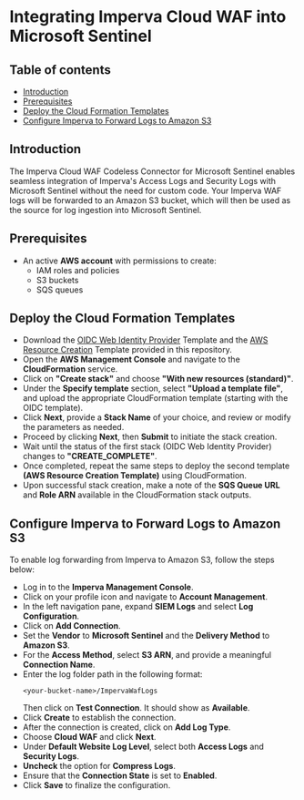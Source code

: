 # Integrating Imperva Cloud WAF into Microsoft Sentinel
## Table of contents
- [Introduction](#intro)
- [Prerequisites](#pre)
- [Deploy the Cloud Formation Templates](#template)
- [Configure Imperva to Forward Logs to Amazon S3](#logs)


<a name = "intro">

## Introduction
The Imperva Cloud WAF Codeless Connector for Microsoft Sentinel enables seamless integration of Imperva's Access Logs and Security Logs with Microsoft Sentinel without the need for custom code. Your Imperva WAF logs will be forwarded to an Amazon S3 bucket, which will then be used as the source for log ingestion into Microsoft Sentinel.

<a name = "pre">

## Prerequisites
- An active **AWS account** with permissions to create:
  - IAM roles and policies
  - S3 buckets
  - SQS queues

<a name = "template">
  
## Deploy the Cloud Formation Templates
- Download the [OIDC Web Identity Provider](https://github.com/v-pmalreddy/Imperva/blob/main/OIDCWebIdProvider.json) Template and the [AWS Resource Creation](https://github.com/v-pmalreddy/Imperva/blob/main/ImpervaCloudWAFConfig.json) Template provided in this repository.
- Open the **AWS Management Console** and navigate to the **CloudFormation** service.
- Click on **"Create stack"** and choose **"With new resources (standard)"**.
- Under the **Specify template** section, select **"Upload a template file"**, and upload the appropriate CloudFormation template (starting with the OIDC template).
- Click **Next**, provide a **Stack Name** of your choice, and review or modify the parameters as needed.
- Proceed by clicking **Next**, then **Submit** to initiate the stack creation.
- Wait until the status of the first stack (OIDC Web Identity Provider) changes to **"CREATE_COMPLETE"**.
- Once completed, repeat the same steps to deploy the second template **(AWS Resource Creation Template)** using CloudFormation.
- Upon successful stack creation, make a note of the **SQS Queue URL** and **Role ARN** available in the CloudFormation stack outputs.

<a name = "logs">

## Configure Imperva to Forward Logs to Amazon S3
To enable log forwarding from Imperva to Amazon S3, follow the steps below:
- Log in to the **Imperva Management Console**.
- Click on your profile icon and navigate to **Account Management**.
- In the left navigation pane, expand **SIEM Logs** and select **Log Configuration**.
- Click on **Add Connection**.
- Set the **Vendor** to **Microsoft Sentinel** and the **Delivery Method** to **Amazon S3**.
- For the **Access Method**, select **S3 ARN**, and provide a meaningful **Connection Name**.
- Enter the log folder path in the following format:
  ```
  <your-bucket-name>/ImpervaWafLogs
  ```
  Then click on **Test Connection**. It should show as **Available**.
- Click **Create** to establish the connection.
- After the connection is created, click on **Add Log Type**.
- Choose **Cloud WAF** and click **Next**.
- Under **Default Website Log Level**, select both **Access Logs** and **Security Logs**.
- **Uncheck** the option for **Compress Logs**.
- Ensure that the **Connection State** is set to **Enabled**.
- Click **Save** to finalize the configuration.